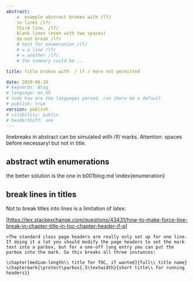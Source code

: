 ```yaml
---
abstract: 
    a  example abstract broken with /lf/
    in lines /lf/
    third line. /lf/
    blank lines (even with two spaces)  
    do not break /lf/ 
    # test for enumeration /lf/  
    # = a line /lf/
    # = another /lf/
    # the summary could be ..

title: title broken with  / lf / here not permitted

date: 2020-06-18
# keywords: Blog
# language: en_US
# todo how are the languages parsed. can there be a default
# publish: true
version: publish
# visibility: public
# headerShift: one
---
```


linebreaks in abstract can be simulated with /lf/ marks. Attention:
spaces before necessary! but not in title.

## abstract wtih enumerations
the better solution is the one in b001blog.md \index{enumeration}

<!-- enumerations do not work in abstracts. simmulate with `=` (not `-`).

test again after switch to commonmark. -->

## break lines in titles 
Not to break titles into lines is a limitation of latex: 

[https://tex.stackexchange.com/questions/43431/how-to-make-force-line-break-in-chapter-title-in-toc-chapter-header-if-p]

    >The standard class page headers are really only set up for one line. If doing it a lot you should modify the page headers to set the mark text into a parbox, but for a one-off long entry you can put the parbox into the mark. So this breaks all three instances:

    \chapter[medium-length\\ title for TOC, if wanted]{full\\ title name}
    \chaptermark{\protect\parbox{.5\textwidth}{short title\\ for running headers}}

